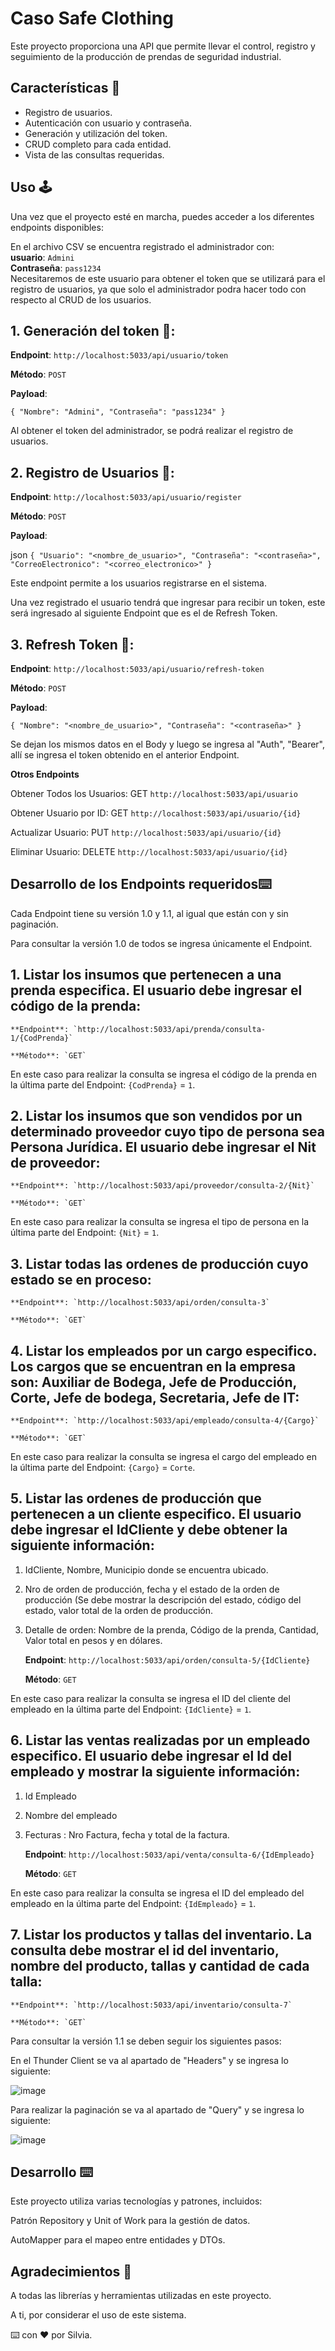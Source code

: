 # Caso Safe Clothing

Este proyecto proporciona una API que permite llevar el control, registro y seguimiento de la producción de prendas de seguridad industrial.

## Características 🌟

- Registro de usuarios.
- Autenticación con usuario y contraseña.
- Generación y utilización del token.
- CRUD completo para cada entidad.
- Vista de las consultas requeridas.

## Uso 🕹

Una vez que el proyecto esté en marcha, puedes acceder a los diferentes endpoints disponibles:

En el archivo CSV se encuentra registrado el administrador con:  
 **usuario**: `Admini`  
 **Contraseña**: `pass1234`   
Necesitaremos de este usuario para obtener el token que se utilizará para el registro de usuarios, ya que solo el administrador podra hacer todo con respecto al CRUD de los usuarios.

## 1. Generación del token 🔑:

**Endpoint**: `http://localhost:5033/api/usuario/token`

**Método**: `POST`

**Payload**:

`{
    "Nombre": "Admini",
    "Contraseña": "pass1234"
}`

Al obtener el token del administrador, se podrá realizar el registro de usuarios.

## 2. Registro de Usuarios 📝:

**Endpoint**: `http://localhost:5033/api/usuario/register`

**Método**: `POST`

**Payload**:

json
`{
    "Usuario": "<nombre_de_usuario>",
    "Contraseña": "<contraseña>",
    "CorreoElectronico": "<correo_electronico>"
}`

Este endpoint permite a los usuarios registrarse en el sistema.

Una vez registrado el usuario tendrá que ingresar para recibir un token, este será ingresado al siguiente Endpoint que es el de Refresh Token.

## 3. Refresh Token 🔄:

**Endpoint**: `http://localhost:5033/api/usuario/refresh-token`

**Método**: `POST`

**Payload**:

`{
    "Nombre": "<nombre_de_usuario>",
    "Contraseña": "<contraseña>"
}`

Se dejan los mismos datos en el Body y luego se ingresa al "Auth", "Bearer", allí se ingresa el token obtenido en el anterior Endpoint.

**Otros Endpoints**

Obtener Todos los Usuarios: GET `http://localhost:5033/api/usuario`

Obtener Usuario por ID: GET `http://localhost:5033/api/usuario/{id}`

Actualizar Usuario: PUT `http://localhost:5033/api/usuario/{id}`

Eliminar Usuario: DELETE `http://localhost:5033/api/usuario/{id}`


## Desarrollo de los Endpoints requeridos⌨️

Cada Endpoint tiene su versión 1.0 y 1.1, al igual que están con y sin paginación.

Para consultar la versión 1.0 de todos se ingresa únicamente el Endpoint.

## 1. Listar los insumos que pertenecen a una prenda especifica. El usuario debe ingresar el código de la prenda:

    **Endpoint**: `http://localhost:5033/api/prenda/consulta-1/{CodPrenda}`
    
    **Método**: `GET`

En este caso para realizar la consulta se ingresa el código de la prenda en la última parte del Endpoint: `{CodPrenda}` = `1`.  


## 2. Listar los insumos que son vendidos por un determinado proveedor cuyo tipo de persona sea Persona Jurídica. El usuario debe ingresar el Nit de proveedor:

    **Endpoint**: `http://localhost:5033/api/proveedor/consulta-2/{Nit}`
    
    **Método**: `GET`

En este caso para realizar la consulta se ingresa el tipo de persona en la última parte del Endpoint: `{Nit}` = `1`. 


## 3. Listar todas las ordenes de producción cuyo estado se en proceso:

    **Endpoint**: `http://localhost:5033/api/orden/consulta-3`
    
    **Método**: `GET`


## 4. Listar los empleados por un cargo especifico. Los cargos que se encuentran en la empresa son: Auxiliar de Bodega, Jefe de Producción, Corte, Jefe de bodega, Secretaria, Jefe de IT:

    **Endpoint**: `http://localhost:5033/api/empleado/consulta-4/{Cargo}`
    
    **Método**: `GET`

En este caso para realizar la consulta se ingresa el cargo del empleado en la última parte del Endpoint: `{Cargo}` = `Corte`.  


## 5. Listar las ordenes de producción que pertenecen a un cliente especifico. El usuario debe ingresar el IdCliente y debe obtener la siguiente información:

1. IdCliente, Nombre, Municipio donde se encuentra ubicado.  
2. Nro de orden de producción, fecha y el estado de la orden de producción (Se debe mostrar la descripción del estado, código del estado, valor total de la orden de producción.  
3. Detalle de orden: Nombre de la prenda, Código de la prenda, Cantidad, Valor total en pesos y en dólares.  

    **Endpoint**: `http://localhost:5033/api/orden/consulta-5/{IdCliente}`
    
    **Método**: `GET`

En este caso para realizar la consulta se ingresa el ID del cliente del empleado en la última parte del Endpoint: `{IdCliente}` = `1`. 


## 6. Listar las ventas realizadas por un empleado especifico. El usuario debe ingresar el Id del empleado y mostrar la siguiente información:

1. Id Empleado
2. Nombre del empleado
3. Fecturas : Nro Factura, fecha y total de la factura.

    **Endpoint**: `http://localhost:5033/api/venta/consulta-6/{IdEmpleado}`
    
    **Método**: `GET`

En este caso para realizar la consulta se ingresa el ID del empleado del empleado en la última parte del Endpoint: `{IdEmpleado}` = `1`. 


## 7. Listar los productos y tallas del inventario. La consulta debe mostrar el id del inventario, nombre del producto, tallas y cantidad de cada talla:

    **Endpoint**: `http://localhost:5033/api/inventario/consulta-7`
    
    **Método**: `GET`     


Para consultar la versión 1.1 se deben seguir los siguientes pasos:  

En el Thunder Client se va al apartado de "Headers" y se ingresa lo siguiente:

![image](https://github.com/SilviaJaimes/Proyecto-Veterinaria/assets/132016483/8044ee3d-76d9-4437-9f08-da8e5d7cff9a)

Para realizar la paginación se va al apartado de "Query" y se ingresa lo siguiente:

![image](https://github.com/SilviaJaimes/Proyecto-Veterinaria/assets/132016483/22683e46-037e-4f30-96b8-161df8622b40)


## Desarrollo ⌨️
Este proyecto utiliza varias tecnologías y patrones, incluidos:  

Patrón Repository y Unit of Work para la gestión de datos.  

AutoMapper para el mapeo entre entidades y DTOs.  

## Agradecimientos 🎁

A todas las librerías y herramientas utilizadas en este proyecto.

A ti, por considerar el uso de este sistema.

⌨️ con ❤️ por Silvia.

